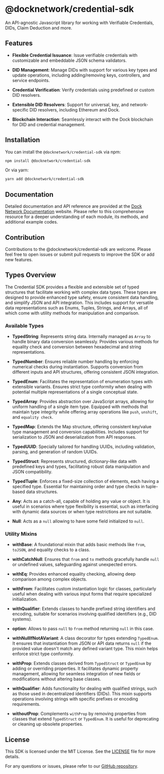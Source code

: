 # @docknetwork/credential-sdk

An API-agnostic Javascript library for working with Verifiable Credentials, DIDs, Claim Deduction and more.

## Features

- **Flexible Credential Issuance**: Issue verifiable credentials with customizable and embeddable JSON schema validators.

- **DID Management**: Manage DIDs with support for various key types and update operations, including adding/removing keys, controllers, and service endpoints.

- **Credential Verification**: Verify credentials using predefined or custom DID resolvers.

- **Extensible DID Resolvers**: Support for universal, key, and network-specific DID resolvers, including Ethereum and Dock.

- **Blockchain Interaction**: Seamlessly interact with the Dock blockchain for DID and credential management.

## Installation

You can install the `@docknetwork/credential-sdk` via npm:

```bash
npm install @docknetwork/credential-sdk
```

Or via yarn:

```bash
yarn add @docknetwork/credential-sdk
```

## Documentation

Detailed documentation and API reference are provided at the [Dock Network Documentation](https://docs.dock.io) website. Please refer to this comprehensive resource for a deeper understanding of each module, its methods, and additional example codes.

## Contribution

Contributions to the @docknetwork/credential-sdk are welcome. Please feel free to open issues or submit pull requests to improve the SDK or add new features.

## Types Overview

The Credential SDK provides a flexible and extensible set of typed structures that facilitate working with complex data types. These types are designed to provide enhanced type safety, ensure consistent data handling, and simplify JSON and API integration. This includes support for versatile data representations such as Enums, Tuples, Strings, and Arrays, all of which come with utility methods for manipulation and comparison.

### Available Types

- **TypedString**: Represents string data. Internally managed as `Array` to handle binary data conversion seamlessly. Provides various methods for equality check and conversion between hexadecimal and string representations.

- **TypedNumber**: Ensures reliable number handling by enforcing numerical checks during instantiation. Supports conversion from different inputs and API structures, offering consistent JSON integration.

- **TypedEnum**: Facilitates the representation of enumeration types with extensible variants. Ensures strict type conformity when dealing with potential multiple representations of a single conceptual state.

- **TypedArray**: Provides abstraction over JavaScript arrays, allowing for uniform handling of a single item type. Equipped with methods that maintain type integrity while offering array operations like `push`, `unshift`, and `equality check`.

- **TypedMap**: Extends the Map structure, offering consistent key/value type management and conversion capabilities. Includes support for serialization to JSON and deserialization from API responses.

- **TypedUUID**: Specially tailored for handling UUIDs, including validation, parsing, and generation of random UUIDs.

- **TypedStruct**: Represents structured, dictionary-like data with predefined keys and types, facilitating robust data manipulation and JSON compatibility.

- **TypedTuple**: Enforces a fixed-size collection of elements, each having a specified type. Essential for maintaining order and type checks in tuple-based data structures.

- **Any**: Acts as a catch-all, capable of holding any value or object. It is useful in scenarios where type flexibility is essential, such as interfacing with dynamic data sources or when type restrictions are not suitable.

- **Null**: Acts as a `null` allowing to have some field initialized to `null`.

### Utility Mixins

- **withBase**: A foundational mixin that adds basic methods like `from`, `toJSON`, and equality checks to a class.

- **withCatchNull**: Ensures that `from` and `to` methods gracefully handle `null` or undefined values, safeguarding against unexpected errors.

- **withEq**: Provides enhanced equality checking, allowing deep comparison among complex objects.

- **withFrom**: Facilitates custom instantiation logic for classes, particularly useful when dealing with various input forms that require specialized initialization.

- **withQualifier**: Extends classes to handle prefixed string identifiers and encoding, suitable for scenarios involving qualified identifiers (e.g., DID systems).

- **option**: Allows to pass `null` to `from` method returning `null` in this case.

- **withNullIfNotAVariant**: A class decorator for types extending `TypedEnum`. It ensures that instantiation from JSON or API data returns `null` if the provided value doesn't match any defined variant type. This mixin helps enforce strict type conformity.

- **withProp**: Extends classes derived from `TypedStruct` or `TypedEnum` by adding or overriding properties. It facilitates dynamic property management, allowing for seamless integration of new fields or modifications without altering base classes.

- **withQualifier**: Adds functionality for dealing with qualified strings, such as those used in decentralized identifiers (DIDs). This mixin supports operations involving strings with specific prefixes or encoding requirements.

- **withoutProp**: Complements `withProp` by removing properties from classes that extend `TypedStruct` or `TypedEnum`. It is useful for deprecating or cleaning up obsolete properties.

## License

This SDK is licensed under the MIT License. See the [LICENSE](./LICENSE) file for more details.

For any questions or issues, please refer to our [GitHub repository](https://github.com/docknetwork/credential-sdk).
